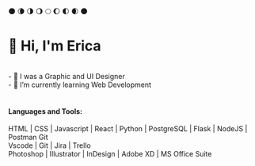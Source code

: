 
🌑   🌘   🌗   🌖   🌕   🌔   🌓   🌒   🌑


# 👋 Hi,  I'm Erica


<br />
- 🔭 I was a Graphic and UI Designer <br />
- 🌱 I’m currently learning Web Development 

<br />
<br />

#### Languages and Tools: <br />
HTML | CSS | Javascript | React | Python | PostgreSQL | Flask | NodeJS | Postman Git <br />
Vscode | Git | Jira | Trello <br />
Photoshop | Illustrator | InDesign | Adobe XD | MS Office Suite
